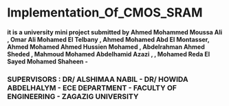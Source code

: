 # lmplementation_Of_CMOS_SRAM
#### it is a university mini project submitted by  Ahmed Mohammed Moussa Ali , Omar Ali Mohamed El Telbany , Ahmed Mohamed Abd El Montasser, Ahmed Mohamed Ahmed Hussien Mohamed , Abdelrahman Ahmed Sheded ,  Mahmoud Mohamed Abdelhamid Azazi ,  , Mohamed Reda El Sayed Mohamed Shaheen - 
### SUPERVISORS : DR/  ALSHIMAA NABIL - DR/ HOWIDA ABDELHALYM - ECE DEPARTMENT - FACULTY OF ENGINEERING  - ZAGAZIG UNIVERSITY
